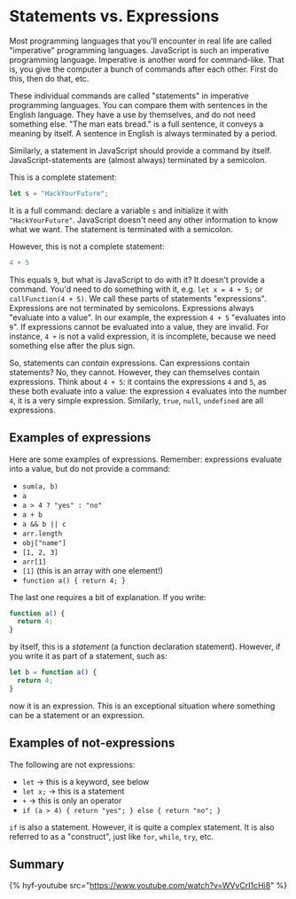 # Statements vs. Expressions

Most programming languages that you'll encounter in real life are called "imperative" programming languages. JavaScript is such an imperative programming language. Imperative is another word for command-like. That is, you give the computer a bunch of commands after each other. First do this, then do that, etc.

These individual commands are called "statements" in imperative programming languages. You can compare them with sentences in the English language. They have a use by themselves, and do not need something else. "The man eats bread." is a full sentence, it conveys a meaning by itself. A sentence in English is always terminated by a period.

Similarly, a statement in JavaScript should provide a command by itself. JavaScript-statements are (almost always) terminated by a semicolon.

This is a complete statement:

```js
let s = "HackYourFuture";
```

It is a full command: declare a variable `s` and initialize it with `"HackYourFuture"`. JavaScript doesn't need any other information to know what we want. The statement is terminated with a semicolon.

However, this is not a complete statement:

```js
4 + 5
```

This equals `9`, but what is JavaScript to do with it? It doesn't provide a command. You'd need to do something with it, e.g. `let x = 4 + 5;` or `callFunction(4 + 5)`. We call these parts of statements "expressions". Expressions are not terminated by semicolons. Expressions always "evaluate into a value". In our example, the expression `4 + 5` "evaluates into `9`". If expressions cannot be evaluated into a value, they are invalid. For instance, `4 +` is not a valid expression, it is incomplete, because we need something else after the plus sign.

So, statements can *contain* expressions. Can expressions contain statements? No, they cannot. However, they can themselves contain expressions. Think about `4 + 5`: it contains the expressions `4` and `5`, as these both evaluate into a value: the expression `4` evaluates into the number `4`, it is a very simple expression. Similarly, `true`, `null`, `undefined` are all expressions.

## Examples of expressions

Here are some examples of expressions. Remember: expressions evaluate into a value, but do not provide a command:

* `sum(a, b)`
* `a`
* `a > 4 ? "yes" : "no"`
* `a + b`
* `a && b || c`
* `arr.length`
* `obj["name"]`
* `[1, 2, 3]`
* `arr[1]`
* `[1]` (this is an array with one element!)
* `function a() { return 4; }`

The last one requires a bit of explanation. If you write:

```js
function a() { 
  return 4;
}
```

by itself, this is a *statement* (a function declaration statement). However, if you write it as part of a statement, such as:

```js
let b = function a() {
  return 4;
}
```

now it is an expression. This is an exceptional situation where something can be a statement or an expression.

## Examples of not-expressions

The following are not expressions:

* `let` -> this is a keyword, see below
* `let x;` -> this is a statement
* `+` -> this is only an operator
* `if (a > 4) { return "yes"; } else { return "no"; }`

`if` is also a statement. However, it is quite a complex statement. It is also referred to as a "construct", just like `for`, `while`, `try`, etc.

## Summary

{% hyf-youtube src="https://www.youtube.com/watch?v=WVyCrI1cHi8" %}